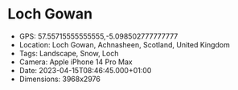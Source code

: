 # Loch Gowan

- GPS: 57.55715555555555,-5.098502777777777
- Location: Loch Gowan, Achnasheen, Scotland, United Kingdom
- Tags: Landscape, Snow, Loch
- Camera: Apple iPhone 14 Pro Max
- Date: 2023-04-15T08:46:45.000+01:00
- Dimensions: 3968x2976
